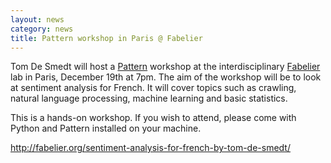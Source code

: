 ```yaml
---
layout: news
category: news
title: Pattern workshop in Paris @ Fabelier
---
```

Tom De Smedt will host a [Pattern](http://www.clips.ua.ac.be/pages/pattern) workshop at the interdisciplinary [Fabelier](http://fabelier.org/) lab in Paris, December 19th at 7pm. The aim of the workshop will be to look at sentiment analysis for French. It will cover topics such as crawling, natural language processing, machine learning and basic statistics.

This is a hands-on workshop. If you wish to attend, please come with Python and Pattern installed on your machine.

<http://fabelier.org/sentiment-analysis-for-french-by-tom-de-smedt/>